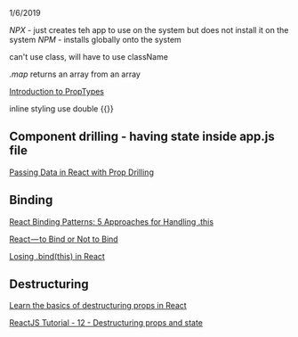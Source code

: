 1/6/2019

*NPX* - just creates teh app to use on the system but does not install it on the system 
*NPM* - installs globally onto the system 

can't use class, will have to use className 

*.map* returns an array from an array

[Introduction to PropTypes](https://learn.tylermcginnis.com/courses/50507/lectures/2466607)

inline styling use double {{}}

## Component drilling - having state inside app.js file 
[Passing Data in React with Prop Drilling](https://medium.com/@MCapoz/passing-data-in-react-with-prop-drilling-904aeb3cb5e)

## Binding 
[React Binding Patterns: 5 Approaches for Handling .this](https://medium.freecodecamp.org/react-binding-patterns-5-approaches-for-handling-this-92c651b5af56)

[React — to Bind or Not to Bind](https://medium.com/shoutem/react-to-bind-or-not-to-bind-7bf58327e22a)

[Losing .bind(this) in React](https://medium.com/@nikolalsvk/loosing-bind-this-in-react-8637ebf372cf)

## Destructuring 

[Learn the basics of destructuring props in React](https://medium.freecodecamp.org/the-basics-of-destructuring-props-in-react-a196696f5477)

[ReactJS Tutorial - 12 - Destructuring props and state](https://www.youtube.com/watch?v=5_PdMS9CLLI)

